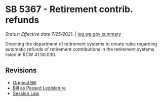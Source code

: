 # SB 5367 - Retirement contrib. refunds
*Status: Effective date 7/25/2021.* | [leg.wa.gov summary](https://app.leg.wa.gov/billsummary?BillNumber=5367&Year=2021)

Directing the department of retirement systems to create rules regarding automatic refunds of retirement contributions in the retirement systems listed in RCW 41.50.030.

## Revisions
* [Original Bill](1/)
* [Bill as Passed Legislature](1/)
* [Session Law](1/)